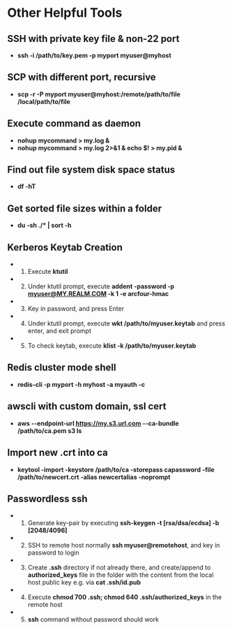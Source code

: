 # Other Helpful Tools

## SSH with private key file & non-22 port
* <strong>ssh -i /path/to/key.pem -p myport myuser@myhost</strong>

## SCP with different port, recursive
* <strong>scp -r -P myport myuser@myhost:/remote/path/to/file /local/path/to/file</strong>

## Execute command as daemon 
* <strong>nohup mycommand > my.log &</strong>
* <strong>nohup mycommand > my.log 2>&1 & echo $! > my.pid &</strong>

## Find out file system disk space status
* <strong>df -hT</strong>

## Get sorted file sizes within a folder
* <strong>du -sh ./* | sort -h</strong>

## Kerberos Keytab Creation
* 1) Execute <strong>ktutil</strong>
* 2) Under ktutil prompt, execute <strong>addent -password -p myuser@MY.REALM.COM -k 1 -e arcfour-hmac</strong>
* 3) Key in password, and press Enter
* 4) Under ktutil prompt, execute <strong>wkt /path/to/myuser.keytab</strong> and press enter, and exit prompt
* 5) To check keytab, execute <strong>klist -k /path/to/myuser.keytab</strong>

## Redis cluster mode shell
* <strong>redis-cli -p myport -h myhost -a myauth -c</strong>

## awscli with custom domain, ssl cert
* <strong>aws --endpoint-url https://my.s3.url.com --ca-bundle /path/to/ca.pem s3 ls</strong>

## Import new .crt into ca
* <strong>keytool -import -keystore /path/to/ca -storepass capassword -file /path/to/newcert.crt -alias newcertalias -noprompt</strong>

## Passwordless ssh
* 1) Generate key-pair by executing <strong>ssh-keygen -t [rsa/dsa/ecdsa] -b [2048/4096]</strong>
* 2) SSH to remote host normally <strong>ssh myuser@remotehost</strong>, and key in password to login
* 3) Create <strong>.ssh</strong> directory if not already there, and create/append to <strong>authorized_keys</strong> file in the folder with the content from the local host public key e.g. via <strong>cat .ssh/id.pub</strong>
* 4) Execute <strong>chmod 700 .ssh; chmod 640 .ssh/authorized_keys</strong> in the remote host
* 5) <strong>ssh</strong> command without password should work 
